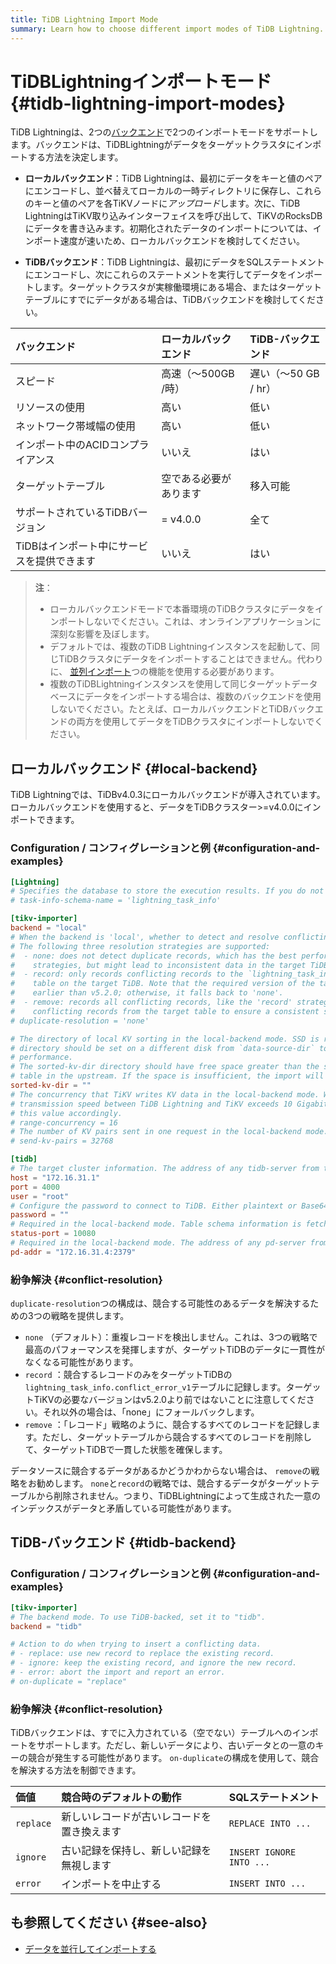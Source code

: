 ```yaml
---
title: TiDB Lightning Import Mode
summary: Learn how to choose different import modes of TiDB Lightning.
---
```


# TiDBLightningインポートモード {#tidb-lightning-import-modes}

TiDB Lightningは、2つの[バックエンド](/tidb-lightning/tidb-lightning-glossary.md#back-end)で2つのインポートモードをサポートします。バックエンドは、TiDBLightningがデータをターゲットクラスタにインポートする方法を決定します。

-   **ローカルバックエンド**：TiDB Lightningは、最初にデータをキーと値のペアにエンコードし、並べ替えてローカルの一時ディレクトリに保存し、これらのキーと値のペアを各TiKVノードに*アップロード*します。次に、TiDB LightningはTiKV取り込みインターフェイスを呼び出して、TiKVのRocksDBにデータを書き込みます。初期化されたデータのインポートについては、インポート速度が速いため、ローカルバックエンドを検討してください。

-   **TiDBバックエンド**：TiDB Lightningは、最初にデータをSQLステートメントにエンコードし、次にこれらのステートメントを実行してデータをインポートします。ターゲットクラスタが実稼働環境にある場合、またはターゲットテーブルにすでにデータがある場合は、TiDBバックエンドを検討してください。

| バックエンド                  | ローカルバックエンド    | TiDB-バックエンド     |
| :---------------------- | :------------ | :-------------- |
| スピード                    | 高速（〜500GB /時） | 遅い（〜50 GB / hr） |
| リソースの使用                 | 高い            | 低い              |
| ネットワーク帯域幅の使用            | 高い            | 低い              |
| インポート中のACIDコンプライアンス     | いいえ           | はい              |
| ターゲットテーブル               | 空である必要があります   | 移入可能            |
| サポートされているTiDBバージョン      | = v4.0.0      | 全て              |
| TiDBはインポート中にサービスを提供できます | いいえ           | はい              |

> **注**：
>
> -   ローカルバックエンドモードで本番環境のTiDBクラスタにデータをインポートしないでください。これは、オンラインアプリケーションに深刻な影響を及ぼします。
> -   デフォルトでは、複数のTiDB Lightningインスタンスを起動して、同じTiDBクラスタにデータをインポートすることはできません。代わりに、 [並列インポート](/tidb-lightning/tidb-lightning-distributed-import.md)つの機能を使用する必要があります。
> -   複数のTiDBLightningインスタンスを使用して同じターゲットデータベースにデータをインポートする場合は、複数のバックエンドを使用しないでください。たとえば、ローカルバックエンドとTiDBバックエンドの両方を使用してデータをTiDBクラスタにインポートしないでください。

## ローカルバックエンド {#local-backend}

TiDB Lightningでは、TiDBv4.0.3にローカルバックエンドが導入されています。ローカルバックエンドを使用すると、データをTiDBクラスター&gt;=v4.0.0にインポートできます。

### Configuration / コンフィグレーションと例 {#configuration-and-examples}

```toml
[Lightning]
# Specifies the database to store the execution results. If you do not want to create this schema, set this value to an empty string.
# task-info-schema-name = 'lightning_task_info'

[tikv-importer]
backend = "local"
# When the backend is 'local', whether to detect and resolve conflicting records (unique key conflict).
# The following three resolution strategies are supported:
#  - none: does not detect duplicate records, which has the best performance in the three
#    strategies, but might lead to inconsistent data in the target TiDB.
#  - record: only records conflicting records to the `lightning_task_info.conflict_error_v1`
#    table on the target TiDB. Note that the required version of the target TiKV is not
#    earlier than v5.2.0; otherwise, it falls back to 'none'.
#  - remove: records all conflicting records, like the 'record' strategy. But it removes all
#    conflicting records from the target table to ensure a consistent state in the target TiDB.
# duplicate-resolution = 'none'

# The directory of local KV sorting in the local-backend mode. SSD is recommended, and the
# directory should be set on a different disk from `data-source-dir` to improve import
# performance.
# The sorted-kv-dir directory should have free space greater than the size of the largest
# table in the upstream. If the space is insufficient, the import will fail.
sorted-kv-dir = ""
# The concurrency that TiKV writes KV data in the local-backend mode. When the network
# transmission speed between TiDB Lightning and TiKV exceeds 10 Gigabit, you can increase
# this value accordingly.
# range-concurrency = 16
# The number of KV pairs sent in one request in the local-backend mode.
# send-kv-pairs = 32768

[tidb]
# The target cluster information. The address of any tidb-server from the cluster.
host = "172.16.31.1"
port = 4000
user = "root"
# Configure the password to connect to TiDB. Either plaintext or Base64 encoded.
password = ""
# Required in the local-backend mode. Table schema information is fetched from TiDB via this status-port.
status-port = 10080
# Required in the local-backend mode. The address of any pd-server from the cluster.
pd-addr = "172.16.31.4:2379"
```

### 紛争解決 {#conflict-resolution}

`duplicate-resolution`つの構成は、競合する可能性のあるデータを解決するための3つの戦略を提供します。

-   `none` （デフォルト）：重複レコードを検出しません。これは、3つの戦略で最高のパフォーマンスを発揮しますが、ターゲットTiDBのデータに一貫性がなくなる可能性があります。
-   `record` ：競合するレコードのみをターゲットTiDBの`lightning_task_info.conflict_error_v1`テーブルに記録します。ターゲットTiKVの必要なバージョンはv5.2.0より前ではないことに注意してください。それ以外の場合は、「none」にフォールバックします。
-   `remove` ：「レコード」戦略のように、競合するすべてのレコードを記録します。ただし、ターゲットテーブルから競合するすべてのレコードを削除して、ターゲットTiDBで一貫した状態を確保します。

データソースに競合するデータがあるかどうかわからない場合は、 `remove`の戦略をお勧めします。 `none`と`record`の戦略では、競合するデータがターゲットテーブルから削除されません。つまり、TiDBLightningによって生成された一意のインデックスがデータと矛盾している可能性があります。

## TiDB-バックエンド {#tidb-backend}

### Configuration / コンフィグレーションと例 {#configuration-and-examples}

```toml
[tikv-importer]
# The backend mode. To use TiDB-backed, set it to "tidb".
backend = "tidb"

# Action to do when trying to insert a conflicting data.
# - replace: use new record to replace the existing record.
# - ignore: keep the existing record, and ignore the new record.
# - error: abort the import and report an error.
# on-duplicate = "replace"
```

### 紛争解決 {#conflict-resolution}

TiDBバックエンドは、すでに入力されている（空でない）テーブルへのインポートをサポートします。ただし、新しいデータにより、古いデータとの一意のキーの競合が発生する可能性があります。 `on-duplicate`の構成を使用して、競合を解決する方法を制御できます。

| 価値        | 競合時のデフォルトの動作          | SQLステートメント               |
| :-------- | :-------------------- | :----------------------- |
| `replace` | 新しいレコードが古いレコードを置き換えます | `REPLACE INTO ...`       |
| `ignore`  | 古い記録を保持し、新しい記録を無視します  | `INSERT IGNORE INTO ...` |
| `error`   | インポートを中止する            | `INSERT INTO ...`        |

## も参照してください {#see-also}

-   [データを並行してインポートする](/tidb-lightning/tidb-lightning-distributed-import.md)
